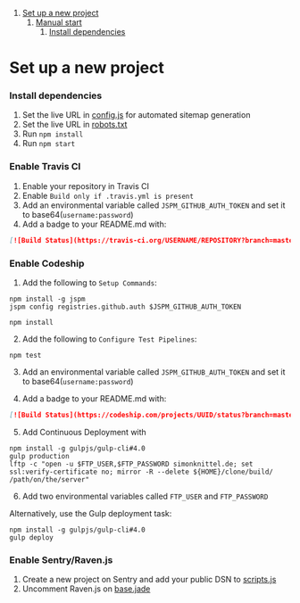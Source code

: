 1. [Set up a new project](#set-up-a-new-project)
    1. [Manual start](#manual-start)
        1. [Install dependencies](#install-dependencies)

Set up a new project
===

### Install dependencies
1. Set the live URL in [config.js](./_gulpfile/config.js#L25) for automated sitemap generation
2. Set the live URL in [robots.txt](./source/robots.txt#L1)
3. Run `npm install`
4. Run `npm start`

### Enable Travis CI
1. Enable your repository in Travis CI
2. Enable `Build only if .travis.yml is present`
3. Add an environmental variable called `JSPM_GITHUB_AUTH_TOKEN` and set it to base64(`username:password`)
4. Add a badge to your README.md with:
```markdown
[![Build Status](https://travis-ci.org/USERNAME/REPOSITORY?branch=master)](https://travis-ci.org/USERNAME/REPOSITORY)
```

### Enable Codeship
1. Add the following to `Setup Commands`:

```shell
npm install -g jspm
jspm config registries.github.auth $JSPM_GITHUB_AUTH_TOKEN

npm install
```

2. Add the following to `Configure Test Pipelines`:

```shell
npm test
```

3. Add an environmental variable called `JSPM_GITHUB_AUTH_TOKEN` and set it to base64(`username:password`)

4. Add a badge to your README.md with:
```markdown
[![Build Status](https://codeship.com/projects/UUID/status?branch=master)](https://codeship.com/projects/ID)
```

5. Add Continuous Deployment with

```shell
npm install -g gulpjs/gulp-cli#4.0
gulp production
lftp -c "open -u $FTP_USER,$FTP_PASSWORD simonknittel.de; set ssl:verify-certificate no; mirror -R --delete ${HOME}/clone/build/ /path/on/the/server"
```

6. Add two environmental variables called `FTP_USER` and `FTP_PASSWORD`

Alternatively, use the Gulp deployment task:

```shell
npm install -g gulpjs/gulp-cli#4.0
gulp deploy
```

### Enable Sentry/Raven.js
1. Create a new project on Sentry and add your public DSN to [scripts.js](./source/assets/scripts/scripts.js#L2)
1. Uncomment Raven.js on [base.jade](./source/_partials/base.jade#L57)
